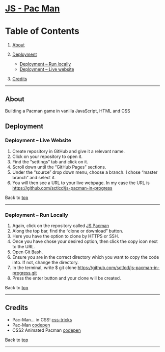 # [JS - Pac Man](https://sctlcd.github.io/js-pacman/)

# Table of Contents <a name="tableOfContents"></a>

1. [About](#about)

2. [Deployment](#deployment)
    - [Deployment – Run locally](#deploymentRunLocally)
    - [Deployment – Live website](#deploymentLiveWebsite)

3. [Credits](#credits) 

---

## About <a name="about"></a>

Building a Pacman game in vanilla JavaScript, HTML and CSS

## Deployment <a name="deployment"></a>

### Deployment – Live Website <a name="Deploymentlivewebsite"></a>

 1.	Create repository in GitHub and give it a relevant name.
 2.	Click on your repository to open it.
 3.	Find the “settings” tab and click on it.
 4.	Scroll down until the “GitHub Pages” sections.
 5.	Under the “source” drop down menu, choose a branch. I chose “master branch” and select it.
 6.	You will then see a URL to your live webpage. In my case the URL is https://github.com/sctlcd/js-pacman-in-progress

 Back to [top](#TableOfContents)

 ---

### Deployment – Run Locally <a name="Deploymentrunlocally"></a>

1.	Again, click on the repository called [JS Pacman](https://github.com/sctlcd/js-pacman-in-progress)
2.	Along the top bar, find the “clone or download” button.
3.	Here you have the option to clone by HTTPS or SSH.
4.	Once you have chose your desired option, then click the copy icon next to the URL.
5.	Open Git Bash.
6.	Ensure you are in the correct directory which you want to copy the code into. If not, change the directory.
7.	In the terminal, write
			$ git clone https://github.com/sctlcd/js-pacman-in-progress.git
8.	Press the enter button and your clone will be created.

Back to [top](#TableOfContents)

---

## Credits <a name="credits"></a>

- Pac-Man… in CSS! [css-tricks](https://css-tricks.com/pac-man-in-css/)
- Pac-Man [codepen](https://codepen.io/pandamo-Code/embed/RwwBXvj?default-tab=&theme-id=)
- CSS2 Animated Pacman [codepen](https://codepen.io/wifi/pen/olKxE)

Back to [top](#TableOfContents)

---